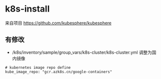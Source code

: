 # k8s-install

来自项目 https://github.com/kubesphere/kubesphere

## 有修改
* /k8s/inventory/sample/group_vars/k8s-cluster/k8s-cluster.yml
调整为国内镜像
```
# kubernetes image repo define
kube_image_repo: "gcr.azk8s.cn/google-containers"
```
